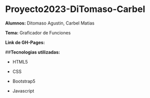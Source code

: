 # Proyecto2023-DiTomaso-Carbel

**Alumnos:** Ditomaso Agustin, Carbel Matias

**Tema:** Graficador de Funciones

**Link de GH-Pages:**

##**Tecnologias utilizadas:**

  - HTML5
  
  - CSS
  
  - Bootstrap5
  
  - Javascript
